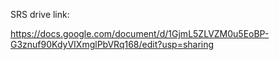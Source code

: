 SRS drive link:

https://docs.google.com/document/d/1GjmL5ZLVZM0u5EoBP-G3znuf90KdyVIXmglPbVRq168/edit?usp=sharing